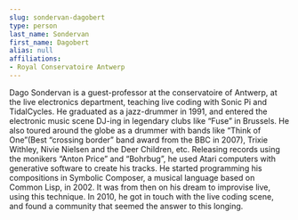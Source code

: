 ```yaml
---
slug: sondervan-dagobert
type: person
last_name: Sondervan
first_name: Dagobert
alias: null
affiliations:
- Royal Conservatoire Antwerp
---
```


Dago Sondervan is a guest-professor at the conservatoire of Antwerp, at the live electronics department, teaching live coding with Sonic Pi and TidalCycles. He graduated as a jazz-drummer in 1991, and entered the electronic music scene DJ-ing in legendary clubs like “Fuse” in Brussels. He also toured around the globe as a drummer with bands like “Think of One”(Best “crossing border” band award from the BBC in 2007), Trixie Withley, Nivie Nielsen and the Deer Children, etc. Releasing records using the monikers “Anton Price” and “Bohrbug”, he used Atari computers with generative software to create his tracks. He started programming his compositions in Symbolic Composer, a musical language based on Common Lisp, in 2002. It was from then on his dream to improvise live, using this technique. In 2010, he got in touch with the live coding scene, and found a community that seemed the answer to this longing.